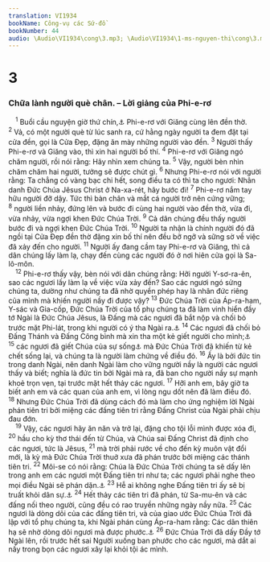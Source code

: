 ```yaml
---
translation: VI1934
bookName: Công-vụ các Sứ-đồ 
bookNumber: 44
audio: \Audio\VI1934\cong\3.mp3; \Audio\VI1934\1-ms-nguyen-thi\cong\3.mp3; \Audio\VI1934\2-ms-david-dong\cong\3.mp3
---
```


<div class="title"><h1>3</h1><h3>Chữa lành người què chân. – Lời giảng của Phi-e-rơ</h3></div>
<span class="verse cong_3_1"> <sup>1</sup> Buổi cầu nguyện giờ thứ chín,<a data-toggle="tooltip" data-placement="bottom" title="Lối ba giờ chiều">⚓</a> Phi-e-rơ với Giăng cùng lên đền thờ. </span>
<span class="verse cong_3_2"><sup>2</sup> Vả, có một người què từ lúc sanh ra, cứ hằng ngày người ta đem đặt tại cửa đền, gọi là Cửa Đẹp, đặng ăn mày những người vào đền. </span>
<span class="verse cong_3_3"><sup>3</sup> Người thấy Phi-e-rơ và Giăng vào, thì xin hai người bố thí. </span>
<span class="verse cong_3_4"><sup>4</sup> Phi-e-rơ với Giăng ngó chăm người, rồi nói rằng: Hãy nhìn xem chúng ta. </span>
<span class="verse cong_3_5"><sup>5</sup> Vậy, người bèn nhìn chăm chăm hai người, tưởng sẽ được chút gì. </span>
<span class="verse cong_3_6"><sup>6</sup> Nhưng Phi-e-rơ nói với người rằng: Ta chẳng có vàng bạc chi hết, song điều ta có thì ta cho ngươi: Nhân danh Đức Chúa Jêsus Christ ở Na-xa-rét, hãy bước đi! </span>
<span class="verse cong_3_7"><sup>7</sup> Phi-e-rơ nắm tay hữu người đỡ dậy. Tức thì bàn chân và mắt cá người trở nên cứng vững; </span>
<span class="verse cong_3_8"><sup>8</sup> người liền nhảy, đứng lên và bước đi cùng hai người vào đền thờ, vừa đi, vừa nhảy, vừa ngợi khen Đức Chúa Trời. </span>
<span class="verse cong_3_9"><sup>9</sup> Cả dân chúng đều thấy người bước đi và ngợi khen Đức Chúa Trời. </span>
<span class="verse cong_3_10"><sup>10</sup> Người ta nhận là chính người đó đã ngồi tại Cửa Đẹp đền thờ đặng xin bố thí nên đều bỡ ngỡ và sững sờ về việc đã xảy đến cho người. </span>
<span class="verse cong_3_11"><sup>11</sup> Người ấy đang cầm tay Phi-e-rơ và Giăng, thì cả dân chúng lấy làm lạ, chạy đến cùng các người đó ở nơi hiên cửa gọi là Sa-lô-môn. <br/></span>
<span class="verse cong_3_12"> <sup>12</sup> Phi-e-rơ thấy vậy, bèn nói với dân chúng rằng: Hỡi người Y-sơ-ra-ên, sao các ngươi lấy làm lạ về việc vừa xảy đến? Sao các ngươi ngó sửng chúng ta, dường như chúng ta đã nhờ quyền phép hay là nhân đức riêng của mình mà khiến người nầy đi được vậy? </span>
<span class="verse cong_3_13"><sup>13</sup> Đức Chúa Trời của Áp-ra-ham, Y-sác và Gia-cốp, Đức Chúa Trời của tổ phụ chúng ta đã làm vinh hiển đầy tớ Ngài là Đức Chúa Jêsus, là Đấng mà các ngươi đã bắt nộp và chối bỏ trước mặt Phi-lát, trong khi người có ý tha Ngài ra.<a data-toggle="tooltip" data-placement="bottom" title="Xu 3:15">⚓</a></span>
<span class="verse cong_3_14"><sup>14</sup> Các ngươi đã chối bỏ Đấng Thánh và Đấng Công bình mà xin tha một kẻ giết người cho mình;<a data-toggle="tooltip" data-placement="bottom" title="Mat 27:15-23; Mac 15:6-14; Lu 23:13-23; Gi 19:12-15">⚓</a></span>
<span class="verse cong_3_15"><sup>15</sup> các ngươi đã giết Chúa của sự sống<a data-toggle="tooltip" data-placement="bottom" title="Hay là nói: Đấng làm đầu cội rễ của sự sống">⚓</a> mà Đức Chúa Trời đã khiến từ kẻ chết sống lại, và chúng ta là người làm chứng về điều đó. </span>
<span class="verse cong_3_16"><sup>16</sup> Ấy là bởi đức tin trong danh Ngài, nên danh Ngài làm cho vững người nầy là người các ngươi thấy và biết; nghĩa là đức tin bởi Ngài mà ra, đã ban cho người nầy sự mạnh khoẻ trọn vẹn, tại trước mặt hết thảy các ngươi. </span>
<span class="verse cong_3_17"><sup>17</sup> Hỡi anh em, bây giờ ta biết anh em và các quan của anh em, vì lòng ngu dốt nên đã làm điều đó. </span>
<span class="verse cong_3_18"><sup>18</sup> Nhưng Đức Chúa Trời đã dùng cách đó mà làm cho ứng nghiệm lời Ngài phán tiên tri bởi miệng các đấng tiên tri rằng Đấng Christ của Ngài phải chịu đau đớn. <br/></span>
<span class="verse cong_3_19"> <sup>19</sup> Vậy, các ngươi hãy ăn năn và trở lại, đặng cho tội lỗi mình được xóa đi, </span>
<span class="verse cong_3_20"><sup>20</sup> hầu cho kỳ thơ thái đến từ Chúa, và Chúa sai Đấng Christ đã định cho các ngươi, tức là Jêsus, </span>
<span class="verse cong_3_21"><sup>21</sup> mà trời phải rước về cho đến kỳ muôn vật đổi mới, là kỳ mà Đức Chúa Trời thuở xưa đã phán trước bởi miệng các thánh tiên tri. </span>
<span class="verse cong_3_22"><sup>22</sup> Môi-se có nói rằng: Chúa là Đức Chúa Trời chúng ta sẽ dấy lên trong anh em các ngươi một Đấng tiên tri như ta; các ngươi phải nghe theo mọi điều Ngài sẽ phán dặn.<a data-toggle="tooltip" data-placement="bottom" title="Phu 18:15">⚓</a></span>
<span class="verse cong_3_23"><sup>23</sup> Hễ ai không nghe Đấng tiên tri ấy sẽ bị truất khỏi dân sự.<a data-toggle="tooltip" data-placement="bottom" title="Phu 18:19">⚓</a></span>
<span class="verse cong_3_24"><sup>24</sup> Hết thảy các tiên tri đã phán, từ Sa-mu-ên và các đấng nối theo người, cũng đều có rao truyền những ngày nầy nữa. </span>
<span class="verse cong_3_25"><sup>25</sup> Các ngươi là dòng dõi của các đấng tiên tri, và của giao ước Đức Chúa Trời đã lập với tổ phụ chúng ta, khi Ngài phán cùng Áp-ra-ham rằng: Các dân thiên hạ sẽ nhờ dòng dõi ngươi mà được phước.<a data-toggle="tooltip" data-placement="bottom" title="Sa 12:3; 22:18; 26:4; 28:14">⚓</a></span>
<span class="verse cong_3_26"><sup>26</sup> Đức Chúa Trời đã dấy Đầy tớ Ngài lên, rồi trước hết sai Người xuống ban phước cho các ngươi, mà dắt ai nấy trong bọn các ngươi xây lại khỏi tội ác mình. <br/></span>
